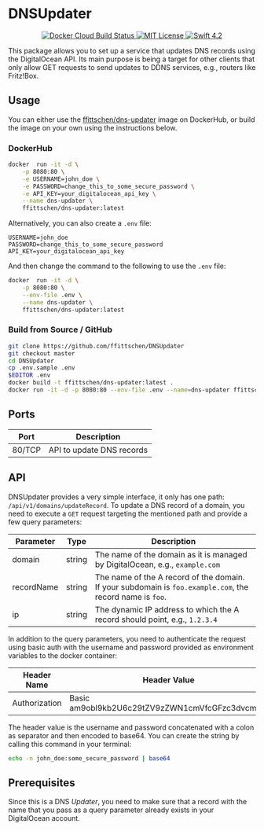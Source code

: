 # DNSUpdater

<p align="center">
    <a href="https://hub.docker.com/r/ffittschen/dns-updater">
        <img alt="Docker Cloud Build Status" src="https://img.shields.io/docker/cloud/build/ffittschen/dns-updater.svg">
    </a>
    <a href="LICENSE">
        <img src="https://img.shields.io/badge/license-MIT-brightgreen.svg" alt="MIT License">
    </a>
    <a href="https://swift.org">
        <img src="https://img.shields.io/badge/swift-4.2-brightgreen.svg" alt="Swift 4.2">
    </a>
</p>


This package allows you to set up a service that updates DNS records using the DigitalOcean API. Its main purpose is being a target for other clients that only allow GET requests to send updates to DDNS services, e.g., routers like  Fritz!Box.

## Usage

You can either use the [ffittschen/dns-updater](https://hub.docker.com/r/ffittschen/dns-updater) image on DockerHub, or build the image on your own using the instructions below.

### DockerHub

```bash
docker  run -it -d \
    -p 8080:80 \
    -e USERNAME=john_doe \
    -e PASSWORD=change_this_to_some_secure_password \
    -e API_KEY=your_digitalocean_api_key \
    --name dns-updater \
    ffittschen/dns-updater:latest
```

Alternatively, you can also create a `.env` file:
```
USERNAME=john_doe
PASSWORD=change_this_to_some_secure_password
API_KEY=your_digitalocean_api_key
```

And then change the command to the following to use the `.env` file:
```bash
docker  run -it -d \
    -p 8080:80 \
    --env-file .env \
    --name dns-updater \
    ffittschen/dns-updater:latest
```

### Build from Source / GitHub

```bash
git clone https://github.com/ffittschen/DNSUpdater
git checkout master
cd DNSUpdater
cp .env.sample .env
$EDITOR .env
docker build -t ffittschen/dns-updater:latest .
docker run -it -d -p 8080:80 --env-file .env --name=dns-updater ffittschen/dns-updater:latest
```

## Ports

|  Port  | Description               |
|:------:|---------------------------|
| 80/TCP | API to update DNS records |

## API

DNSUpdater provides a very simple interface, it only has one path: `/api/v1/domains/updateRecord`. To update a DNS record of a domain, you need to execute a `GET` request targeting the mentioned path and provide a few query parameters:

|Parameter | Type |Description |
|----------|:----:|------------|
|domain    |string|The name of the domain as it is managed by DigitalOcean, e.g., `example.com`|
|recordName|string|The name of the A record of the domain. If your subdomain is `foo.example.com`, the record name is `foo`.|
|ip        |string|The dynamic IP address to which the A record should point, e.g., `1.2.3.4`|

In addition to the query parameters, you need to authenticate the request using basic auth with the username and password provided as environment variables to the docker container:

| Header Name   | Header Value |
|---------------|--------------|
| Authorization | Basic am9obl9kb2U6c29tZV9zZWN1cmVfcGFzc3dvcmQ= |

The header value is the username and password concatenated with a colon as separator and then encoded to base64. You can create the string by calling this command in your terminal:

```bash
echo -n john_doe:some_secure_password | base64
```

## Prerequisites
Since this is a DNS _Updater_, you need to make sure that a record with the name that you pass as a query parameter already exists in your DigitalOcean account.